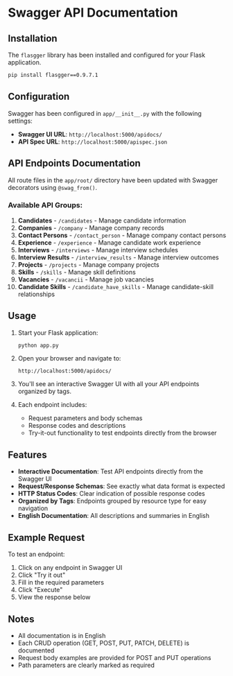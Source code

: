 # Swagger API Documentation

## Installation

The `flasgger` library has been installed and configured for your Flask application.

```bash
pip install flasgger==0.9.7.1
```

## Configuration

Swagger has been configured in `app/__init__.py` with the following settings:

- **Swagger UI URL**: `http://localhost:5000/apidocs/`
- **API Spec URL**: `http://localhost:5000/apispec.json`

## API Endpoints Documentation

All route files in the `app/root/` directory have been updated with Swagger decorators using `@swag_from()`.

### Available API Groups:

1. **Candidates** - `/candidates` - Manage candidate information
2. **Companies** - `/company` - Manage company records
3. **Contact Persons** - `/contact_person` - Manage company contact persons
4. **Experience** - `/experience` - Manage candidate work experience
5. **Interviews** - `/interviews` - Manage interview schedules
6. **Interview Results** - `/interview_results` - Manage interview outcomes
7. **Projects** - `/projects` - Manage company projects
8. **Skills** - `/skills` - Manage skill definitions
9. **Vacancies** - `/vacancii` - Manage job vacancies
10. **Candidate Skills** - `/candidate_have_skills` - Manage candidate-skill relationships

## Usage

1. Start your Flask application:

   ```bash
   python app.py
   ```

2. Open your browser and navigate to:

   ```
   http://localhost:5000/apidocs/
   ```

3. You'll see an interactive Swagger UI with all your API endpoints organized by tags.

4. Each endpoint includes:
   - Request parameters and body schemas
   - Response codes and descriptions
   - Try-it-out functionality to test endpoints directly from the browser

## Features

- **Interactive Documentation**: Test API endpoints directly from the Swagger UI
- **Request/Response Schemas**: See exactly what data format is expected
- **HTTP Status Codes**: Clear indication of possible response codes
- **Organized by Tags**: Endpoints grouped by resource type for easy navigation
- **English Documentation**: All descriptions and summaries in English

## Example Request

To test an endpoint:

1. Click on any endpoint in Swagger UI
2. Click "Try it out"
3. Fill in the required parameters
4. Click "Execute"
5. View the response below

## Notes

- All documentation is in English
- Each CRUD operation (GET, POST, PUT, PATCH, DELETE) is documented
- Request body examples are provided for POST and PUT operations
- Path parameters are clearly marked as required

